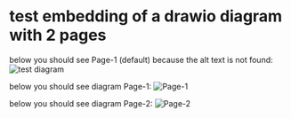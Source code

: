 # test embedding of a drawio diagram with 2 pages

below you should see Page-1 (default) because the alt text is not found:
![test diagram](test.drawio)

below you should see diagram Page-1:
![Page-1](test.drawio)

below you should see diagram Page-2:
![Page-2](test.drawio)
